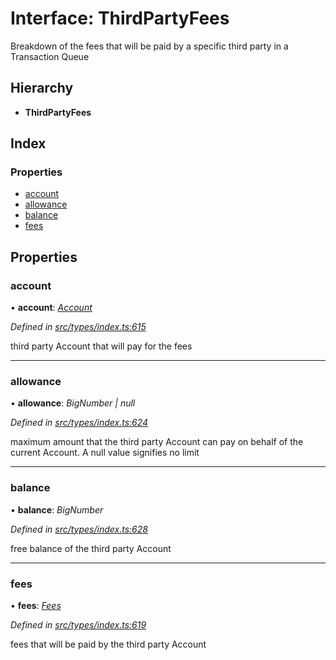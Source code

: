# Interface: ThirdPartyFees

Breakdown of the fees that will be paid by a specific third party in a Transaction Queue

## Hierarchy

* **ThirdPartyFees**

## Index

### Properties

* [account](thirdpartyfees.md#account)
* [allowance](thirdpartyfees.md#allowance)
* [balance](thirdpartyfees.md#balance)
* [fees](thirdpartyfees.md#fees)

## Properties

###  account

• **account**: *[Account](../classes/account.md)*

*Defined in [src/types/index.ts:615](https://github.com/PolymathNetwork/polymesh-sdk/blob/da0f7fd7/src/types/index.ts#L615)*

third party Account that will pay for the fees

___

###  allowance

• **allowance**: *BigNumber | null*

*Defined in [src/types/index.ts:624](https://github.com/PolymathNetwork/polymesh-sdk/blob/da0f7fd7/src/types/index.ts#L624)*

maximum amount that the third party Account can pay on behalf of the current Account. A null
  value signifies no limit

___

###  balance

• **balance**: *BigNumber*

*Defined in [src/types/index.ts:628](https://github.com/PolymathNetwork/polymesh-sdk/blob/da0f7fd7/src/types/index.ts#L628)*

free balance of the third party Account

___

###  fees

• **fees**: *[Fees](fees.md)*

*Defined in [src/types/index.ts:619](https://github.com/PolymathNetwork/polymesh-sdk/blob/da0f7fd7/src/types/index.ts#L619)*

fees that will be paid by the third party Account
